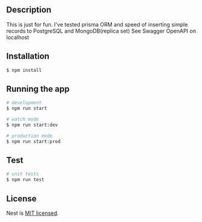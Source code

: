 ## Description

This is just for fun.
I've tested prisma ORM and speed of inserting simple records to PostgreSQL and MongoDB(replica set)
See Swagger OpenAPI on localhost

## Installation

```bash
$ npm install
```

## Running the app

```bash
# development
$ npm run start

# watch mode
$ npm run start:dev

# production mode
$ npm run start:prod
```

## Test

```bash
# unit tests
$ npm run test
```

## License

Nest is [MIT licensed](LICENSE).
